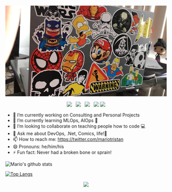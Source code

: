 <p align='center'>
<img src="https://github.com/mariotristan/mariotristan.github.io/blob/master/images/bg1.jpg">
</p>
<p align='center'>
<a href="https://dev.to/mariotristan"><img height="30" src="https://github.com/stephenajulu/WaylonWalker/blob/main/icon/dev.png?raw=true"></a>&nbsp;&nbsp;
<a href="https://twitter.com/mariotristan"><img height="30" src="https://github.com/stephenajulu/WaylonWalker/blob/main/icon/twitter.png?raw=true"></a>&nbsp;&nbsp;
<a href="https://instagram.com/mariotristan"><img height="30" src="https://github.com/stephenajulu/WaylonWalker/blob/main/icon/instagram.jpg?raw=true"></a>&nbsp;&nbsp;
<a href="https://www.linkedin.com/in/mariotristan/"><img height="30" src="https://github.com/stephenajulu/WaylonWalker/blob/main/icon/linkedin.png?raw=true"></a>
  <a href="https://www.buymeacoffee.com/mariotristan"><img height="30" src="https://github.com/WaylonWalker/WaylonWalker/blob/main/icon/by-me-a-coffee.png?raw=true"></a>
</p>


- 🔭 I’m currently working on Consulting and Personal Projects 
- 🌱 I’m currently learning MLOps, AIOps	🤖
- 👯 I’m looking to collaborate on teaching people how to code 💻
- 💬 Ask me about DevOps, .Net, Comics, life!🧙
- 📫 How to reach me: https://twitter.com/mariotristan 
- 😄 Pronouns: he/him/his 
- ⚡ Fun fact: Never had a broken bone or sprain!

<p align='center'>
  
![Mario's github stats](https://github-readme-stats.vercel.app/api?username=mariotristan&show_icons=true&theme=dark)

[![Top Langs](https://github-readme-stats.vercel.app/api/top-langs/?username=mariotristan&layout=compact)](https://github.com/mariotristan/github-readme-stats)
</p>

<p align='center'>
<img align='center' src="https://visitor-badge.glitch.me/badge?page_id=mariotristan.visitor-badge">
 <p/
